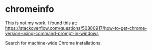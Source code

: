 # chromeinfo

This is not my work.  I found this at:
  https://stackoverflow.com/questions/50880917/how-to-get-chrome-version-using-command-prompt-in-windows
  
Search for machine-wide Chrome installations.
